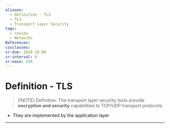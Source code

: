 ```yaml
---
aliases:
  - Definition - TLS
  - TLS
  - Transport Layer Security
tags:
  - review
  - Networks
References: 
cssclasses:
sr-due: 2024-10-08
sr-interval: 8
sr-ease: 250
---
```

# Definition - TLS

> [!NOTE] Definition:
> The transport layer security tools provide **encryption and security** capabilities to TCP/UDP transport protocols. 

+ They are implemented by the application layer

***